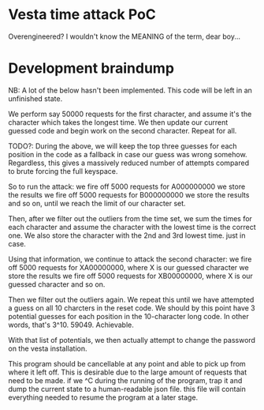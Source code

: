 # Vesta time attack PoC
Overengineered? I wouldn't know the MEANING of the term, dear boy...

# Development braindump
NB: A lot of the below hasn't been implemented. This code will be left in an unfinished
state.

We perform say 50000 requests for the first character, and assume it's the character 
which takes the longest time. We then update our current guessed code and begin work on
the second character. Repeat for all.

TODO?: During the above, we will keep the top three guesses for each position in the code as
a fallback in case our guess was wrong somehow. Regardless, this gives a massively
reduced number of attempts compared to brute forcing the full keyspace.

So to run the attack:
we fire off 5000 requests for A000000000
we store the results
we fire off 5000 requests for B000000000
we store the results
and so on, until we reach the limit of our character set.

Then, after we filter out the outliers from the time set, we sum the times for each 
character and assume the character with the lowest time is the correct one. We also 
store the character with the 2nd and 3rd lowest time. just in case.

Using that information, we continue to attack the second character:
we fire off 5000 requests for XA00000000, where X is our guessed character
we store the results
we fire off 5000 requests for XB00000000, where X is our guessed character
and so on.

Then we filter out the outliers again. We repeat this until we have attempted a guess on
all 10 charcters in the reset code. We should by this point have 3 potential guesses for 
each position in the 10-character long code. In other words, that's 3^10. 59049. Achievable. 

With that list of potentials, we then actually attempt to change the password on the vesta installation.

This program should be cancellable at any point and able to pick up from where it left
off. This is desirable due to the large amount of requests that need to be made. if we
^C during the running of the program, trap it and dump the current state to a 
human-readable json file. this file will contain everything needed to resume the program
at a later stage.
